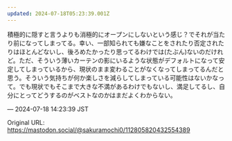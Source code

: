 ```yaml
---
updated: 2024-07-18T05:23:39.001Z
---
```


<p>積極的に隠すと言うよりも消極的にオープンにしないという感じ？でそれが当たり前になってしまってる。幸い、一部知られても嫌なことをされたり否定されたりはほとんどないし、後ろめたかったり思ってるわけでは(たぶん)ないのだけれど。ただ、そういう薄いカーテンの影にいるような状態がデフォルトになって安定してしまっているから、現状のまま変わることがなくなってしまってるんだと思う。そういう気持ちが何か楽しさを減らしてしまっている可能性はないかなって。でも現状でもそこまで大きな不満があるわけでもないし、満足してるし、自分にとってどうするのがベストなのかはまだよくわからない。</p>

&mdash; 2024-07-18 14:23:39 JST

Original URL: https://mastodon.social/@sakuramochi0/112805820432554389
